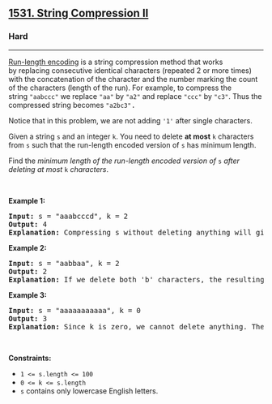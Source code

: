 <h2><a href="https://leetcode.com/problems/string-compression-ii/">1531. String Compression II</a></h2><h3>Hard</h3><hr><div><p><a href="http://en.wikipedia.org/wiki/Run-length_encoding">Run-length encoding</a> is a string compression method that works by&nbsp;replacing consecutive identical characters (repeated 2 or more times) with the concatenation of the character and the number marking the count of the characters (length of the run). For example, to compress the string&nbsp;<code>"aabccc"</code>&nbsp;we replace <font face="monospace"><code>"aa"</code></font>&nbsp;by&nbsp;<font face="monospace"><code>"a2"</code></font>&nbsp;and replace <font face="monospace"><code>"ccc"</code></font>&nbsp;by&nbsp;<font face="monospace"><code>"c3"</code></font>. Thus the compressed string becomes <font face="monospace"><code>"a2bc3"</code>.</font></p>

<p>Notice that in this problem, we are not adding&nbsp;<code>'1'</code>&nbsp;after single characters.</p>

<p>Given a&nbsp;string <code>s</code>&nbsp;and an integer <code>k</code>. You need to delete <strong>at most</strong>&nbsp;<code>k</code> characters from&nbsp;<code>s</code>&nbsp;such that the run-length encoded version of <code>s</code>&nbsp;has minimum length.</p>

<p>Find the <em>minimum length of the run-length encoded&nbsp;version of </em><code>s</code><em> after deleting at most </em><code>k</code><em> characters</em>.</p>

<p>&nbsp;</p>
<p><strong>Example 1:</strong></p>

<pre style="position: relative;"><strong>Input:</strong> s = "aaabcccd", k = 2
<strong>Output:</strong> 4
<b>Explanation: </b>Compressing s without deleting anything will give us "a3bc3d" of length 6. Deleting any of the characters 'a' or 'c' would at most decrease the length of the compressed string to 5, for instance delete 2 'a' then we will have s = "abcccd" which compressed is abc3d. Therefore, the optimal way is to delete 'b' and 'd', then the compressed version of s will be "a3c3" of length 4.<div class="open_grepper_editor" title="Edit &amp; Save To Grepper"></div></pre>

<p><strong>Example 2:</strong></p>

<pre style="position: relative;"><strong>Input:</strong> s = "aabbaa", k = 2
<strong>Output:</strong> 2
<b>Explanation: </b>If we delete both 'b' characters, the resulting compressed string would be "a4" of length 2.
<div class="open_grepper_editor" title="Edit &amp; Save To Grepper"></div></pre>

<p><strong>Example 3:</strong></p>

<pre style="position: relative;"><strong>Input:</strong> s = "aaaaaaaaaaa", k = 0
<strong>Output:</strong> 3
<strong>Explanation: </strong>Since k is zero, we cannot delete anything. The compressed string is "a11" of length 3.
<div class="open_grepper_editor" title="Edit &amp; Save To Grepper"></div></pre>

<p>&nbsp;</p>
<p><strong>Constraints:</strong></p>

<ul>
	<li><code>1 &lt;= s.length &lt;= 100</code></li>
	<li><code>0 &lt;= k &lt;= s.length</code></li>
	<li><code>s</code> contains only lowercase English letters.</li>
</ul>
</div>